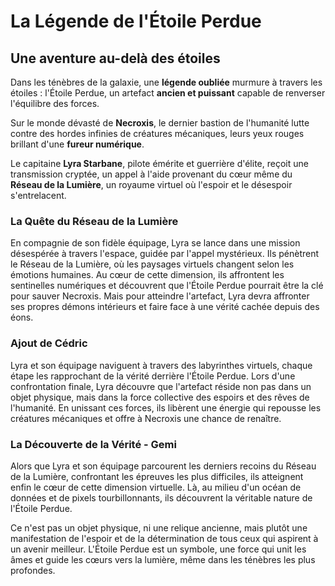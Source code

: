 # La Légende de l'Étoile Perdue

## Une aventure au-delà des étoiles

Dans les ténèbres de la galaxie, une **légende oubliée** murmure à travers les étoiles : l'Étoile Perdue, un artefact **ancien et puissant** capable de renverser l'équilibre des forces.

Sur le monde dévasté de **Necroxis**, le dernier bastion de l'humanité lutte contre des hordes infinies de créatures mécaniques, leurs yeux rouges brillant d'une **fureur numérique**.

Le capitaine **Lyra Starbane**, pilote émérite et guerrière d'élite, reçoit une transmission cryptée, un appel à l'aide provenant du cœur même du **Réseau de la Lumière**, un royaume virtuel où l'espoir et le désespoir s'entrelacent.

### La Quête du Réseau de la Lumière

En compagnie de son fidèle équipage, Lyra se lance dans une mission désespérée à travers l'espace, guidée par l'appel mystérieux. Ils pénètrent le Réseau de la Lumière, où les paysages virtuels changent selon les émotions humaines. Au cœur de cette dimension, ils affrontent les sentinelles numériques et découvrent que l'Étoile Perdue pourrait être la clé pour sauver Necroxis. Mais pour atteindre l'artefact, Lyra devra affronter ses propres démons intérieurs et faire face à une vérité cachée depuis des éons.

### Ajout de Cédric

Lyra et son équipage naviguent à travers des labyrinthes virtuels, chaque étape les rapprochant de la vérité derrière l'Étoile Perdue. Lors d'une confrontation finale, Lyra découvre que l'artefact réside non pas dans un objet physique, mais dans la force collective des espoirs et des rêves de l'humanité. En unissant ces forces, ils libèrent une énergie qui repousse les créatures mécaniques et offre à Necroxis une chance de renaître.

### La Découverte de la Vérité - Gemi


Alors que Lyra et son équipage parcourent les derniers recoins du Réseau de la Lumière, confrontant les épreuves les plus difficiles, ils atteignent enfin le cœur de cette dimension virtuelle. Là, au milieu d'un océan de données et de pixels tourbillonnants, ils découvrent la véritable nature de l'Étoile Perdue.

Ce n'est pas un objet physique, ni une relique ancienne, mais plutôt une manifestation de l'espoir et de la détermination de tous ceux qui aspirent à un avenir meilleur. L'Étoile Perdue est un symbole, une force qui unit les âmes et guide les cœurs vers la lumière, même dans les ténèbres les plus profondes.